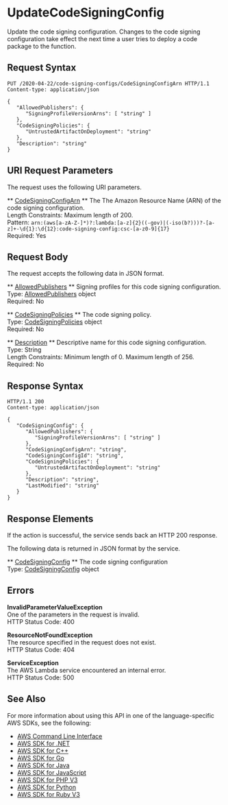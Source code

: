 # UpdateCodeSigningConfig<a name="API_UpdateCodeSigningConfig"></a>

Update the code signing configuration\. Changes to the code signing configuration take effect the next time a user tries to deploy a code package to the function\. 

## Request Syntax<a name="API_UpdateCodeSigningConfig_RequestSyntax"></a>

```
PUT /2020-04-22/code-signing-configs/CodeSigningConfigArn HTTP/1.1
Content-type: application/json

{
   "AllowedPublishers": { 
      "SigningProfileVersionArns": [ "string" ]
   },
   "CodeSigningPolicies": { 
      "UntrustedArtifactOnDeployment": "string"
   },
   "Description": "string"
}
```

## URI Request Parameters<a name="API_UpdateCodeSigningConfig_RequestParameters"></a>

The request uses the following URI parameters\.

 ** [CodeSigningConfigArn](#API_UpdateCodeSigningConfig_RequestSyntax) **   <a name="SSS-UpdateCodeSigningConfig-request-CodeSigningConfigArn"></a>
The The Amazon Resource Name \(ARN\) of the code signing configuration\.  
Length Constraints: Maximum length of 200\.  
Pattern: `arn:(aws[a-zA-Z-]*)?:lambda:[a-z]{2}((-gov)|(-iso(b?)))?-[a-z]+-\d{1}:\d{12}:code-signing-config:csc-[a-z0-9]{17}`   
Required: Yes

## Request Body<a name="API_UpdateCodeSigningConfig_RequestBody"></a>

The request accepts the following data in JSON format\.

 ** [AllowedPublishers](#API_UpdateCodeSigningConfig_RequestSyntax) **   <a name="SSS-UpdateCodeSigningConfig-request-AllowedPublishers"></a>
Signing profiles for this code signing configuration\.  
Type: [AllowedPublishers](API_AllowedPublishers.md) object  
Required: No

 ** [CodeSigningPolicies](#API_UpdateCodeSigningConfig_RequestSyntax) **   <a name="SSS-UpdateCodeSigningConfig-request-CodeSigningPolicies"></a>
The code signing policy\.  
Type: [CodeSigningPolicies](API_CodeSigningPolicies.md) object  
Required: No

 ** [Description](#API_UpdateCodeSigningConfig_RequestSyntax) **   <a name="SSS-UpdateCodeSigningConfig-request-Description"></a>
Descriptive name for this code signing configuration\.  
Type: String  
Length Constraints: Minimum length of 0\. Maximum length of 256\.  
Required: No

## Response Syntax<a name="API_UpdateCodeSigningConfig_ResponseSyntax"></a>

```
HTTP/1.1 200
Content-type: application/json

{
   "CodeSigningConfig": { 
      "AllowedPublishers": { 
         "SigningProfileVersionArns": [ "string" ]
      },
      "CodeSigningConfigArn": "string",
      "CodeSigningConfigId": "string",
      "CodeSigningPolicies": { 
         "UntrustedArtifactOnDeployment": "string"
      },
      "Description": "string",
      "LastModified": "string"
   }
}
```

## Response Elements<a name="API_UpdateCodeSigningConfig_ResponseElements"></a>

If the action is successful, the service sends back an HTTP 200 response\.

The following data is returned in JSON format by the service\.

 ** [CodeSigningConfig](#API_UpdateCodeSigningConfig_ResponseSyntax) **   <a name="SSS-UpdateCodeSigningConfig-response-CodeSigningConfig"></a>
The code signing configuration  
Type: [CodeSigningConfig](API_CodeSigningConfig.md) object

## Errors<a name="API_UpdateCodeSigningConfig_Errors"></a>

 **InvalidParameterValueException**   
One of the parameters in the request is invalid\.  
HTTP Status Code: 400

 **ResourceNotFoundException**   
The resource specified in the request does not exist\.  
HTTP Status Code: 404

 **ServiceException**   
The AWS Lambda service encountered an internal error\.  
HTTP Status Code: 500

## See Also<a name="API_UpdateCodeSigningConfig_SeeAlso"></a>

For more information about using this API in one of the language\-specific AWS SDKs, see the following:
+  [AWS Command Line Interface](https://docs.aws.amazon.com/goto/aws-cli/lambda-2015-03-31/UpdateCodeSigningConfig) 
+  [AWS SDK for \.NET](https://docs.aws.amazon.com/goto/DotNetSDKV3/lambda-2015-03-31/UpdateCodeSigningConfig) 
+  [AWS SDK for C\+\+](https://docs.aws.amazon.com/goto/SdkForCpp/lambda-2015-03-31/UpdateCodeSigningConfig) 
+  [AWS SDK for Go](https://docs.aws.amazon.com/goto/SdkForGoV1/lambda-2015-03-31/UpdateCodeSigningConfig) 
+  [AWS SDK for Java](https://docs.aws.amazon.com/goto/SdkForJava/lambda-2015-03-31/UpdateCodeSigningConfig) 
+  [AWS SDK for JavaScript](https://docs.aws.amazon.com/goto/AWSJavaScriptSDK/lambda-2015-03-31/UpdateCodeSigningConfig) 
+  [AWS SDK for PHP V3](https://docs.aws.amazon.com/goto/SdkForPHPV3/lambda-2015-03-31/UpdateCodeSigningConfig) 
+  [AWS SDK for Python](https://docs.aws.amazon.com/goto/boto3/lambda-2015-03-31/UpdateCodeSigningConfig) 
+  [AWS SDK for Ruby V3](https://docs.aws.amazon.com/goto/SdkForRubyV3/lambda-2015-03-31/UpdateCodeSigningConfig) 